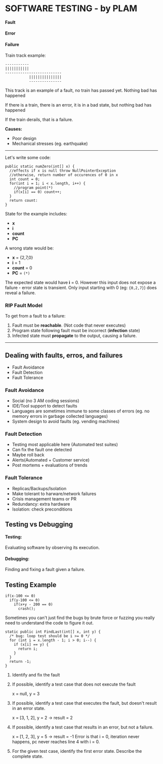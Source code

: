 # SOFTWARE TESTING - by PLAM

#### Fault

#### Error

#### Failure

Train track example:

```
-----------
|||||||||||
--------------------------
           |||||||||||||||
           ---------------
```
This track is an example of a fault, no train has passed yet. Nothing bad has happened

If there is a train, there is an error, it is in a bad state, but nothing bad has happened

If the train derails, that is a failure.

**Causes:**
- Poor design
- Mechanical stresses (eg. earthquake)

---

Let's write some code:
```
public static numZero(int[] x) {
  //effects if x is null throw NullPointerException
  //otherwise, return number of occurences of 0 in x
  int count = 0;
  for(int i = 1; i < x.length, i++) {
    //program point(*)
    if(x[i] == 0) count++;
  }
  return count:
}
```

State for the example includes:
- **x**
- **i**
- **count**
- **PC**

A wrong state would be:
- **x** = {2,7,0}
- **i** = 1
- **count** = 0
- **PC** = `(*)`

The expected state would have **i** = 0. However this input does not expose a failure - error state is transient.
Only input starting with 0 (eg: `{0,2,7}`) does reveal a failure.

### RIP Fault Model
To get from a fault to a failure:
1. Fault must be **reachable**. (Not code that never executes)
2. Program state following fault must be incorrect (**infection** state)
3. Infected state must **propagate** to the output, causing a failure.

---

## Dealing with faults, erros, and failures
- Fault Avoidance
- Fault Detection 
- Fault Tolerance

### Fault Avoidance
- Social (no 3 AM coding sessions)
- IDE/Tool support to detect faults
- Languages are sometimes immune to some classes of errors (eg. no memory errors in garbage collected languages)
- System design to avoid faults (eg. vending machines)

### Fault Detection
- Testing most applicable here (Automated test suites)
- Can fix the fault one detected
- Maybe roll back
- Alerts(Automated + Customer service)
- Post mortems + evaluations of trends

### Fault Tolerance
- Replicas/Backups/Isolation
- Make tolerant to harware/network failures
- Crisis management teams or PR
- Redundancy: extra hardware
- Isolation: check preconditions

## Testing vs Debugging
#### Testing:
Evaluating software by observing its execution.
#### Debugging:
Finding and fixing a fault given a failure.

## Testing Example
```
if(x-100 <= 0)
  if(y-100 <= 0)
    if(x+y - 200 == 0)
      crash();
```
Sometimes you can't just find the bugs by brute force or fuzzing you really need to understand the code to figure it out.
```
static public int FindLast(int[] x, int y) {
  /* bug: loop test should be i >= 0 */
  for (int i = x.length - 1; i > 0; i--) {
    if (x[i] == y) {
      return i;
    }
  }
  return -1;
}
```
1. Identify and fix the fault
2. If possible, identify a test case that does not execute the fault
    
    x = null, y = 3
3. If possible, identify a test case that executes the fault, but doesn't result in an error state.
    
    x = [3, 1, 2], y = 2 -> result = 2
4. If possible, identify a test case that results in an error, but not a failure.
    
    x = [1, 2, 3], y = 5 -> result = -1
    Error is that i = 0, iteration never happens, pc never reaches line 4 with i = 0.
5. For the given test case, identify the first error state. Describe the complete state.
    
